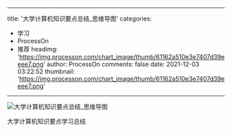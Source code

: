 
---
title: '大学计算机知识要点总结_思维导图'
categories: 
 - 学习
 - ProcessOn
 - 推荐
headimg: 'https://img.processon.com/chart_image/thumb/61162a510e3e7407d39eeee7.png'
author: ProcessOn
comments: false
date: 2021-12-03 03:22:52
thumbnail: 'https://img.processon.com/chart_image/thumb/61162a510e3e7407d39eeee7.png'
---

<div>   
<img class="thumb" alt="大学计算机知识要点总结_思维导图" src="https://img.processon.com/chart_image/thumb/61162a510e3e7407d39eeee7.png" referrerpolicy="no-referrer">
<p>大学计算机知识要点学习总结</p>  
</div>
            
